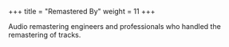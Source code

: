+++
title = "Remastered By"
weight = 11
+++

Audio remastering engineers and professionals who handled the remastering of tracks.
